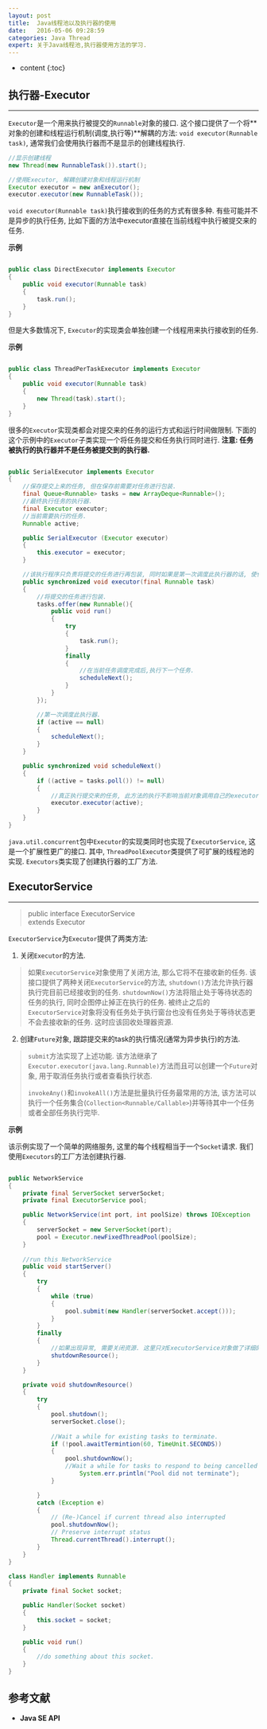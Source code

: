 ```yaml
---
layout: post
title:  Java线程池以及执行器的使用
date:   2016-05-06 09:28:59
categories: Java Thread
expert: 关于Java线程池,执行器使用方法的学习.
---
```


* content
{:toc}

## 执行器-Executor
---

`Executor`是一个用来执行被提交的`Runnable`对象的接口. 这个接口提供了一个将**对象的创建和线程运行机制(调度,执行等)**解耦的方法: `void executor(Runnable task)`, 通常我们会使用执行器而不是显示的创建线程执行.

``` java
//显示创建线程
new Thread(new RunnableTask()).start();

//使用Executor, 解耦创建对象和线程运行机制
Executor executor = new anExecutor();
executor.executor(new RunnableTask());

```

`void executor(Runnable task)`执行接收到的任务的方式有很多种. 有些可能并不是异步的执行任务, 比如下面的方法中executor直接在当前线程中执行被提交来的任务.   

**示例**   

``` java 

public class DirectExecutor implements Executor
{
	public void executor(Runnable task)
	{
		task.run();
	}
}

```

但是大多数情况下, `Executor`的实现类会单独创建一个线程用来执行接收到的任务.   

**示例**   

``` java

public class ThreadPerTaskExecutor implements Executor
{
	public void executor(Runnable task)
	{
		new Thread(task).start();
	}
}

```

很多的`Executor`实现类都会对提交来的任务的运行方式和运行时间做限制. 下面的这个示例中的`Executor`子类实现一个将任务提交和任务执行同时进行. **注意: 任务被执行的执行器并不是任务被提交到的执行器.**

``` java

public SerialExecutor implements Executor
{
	//保存提交上来的任务, 但在保存前需要对任务进行包装.
	final Queue<Runnable> tasks = new ArrayDeque<Runnable>();
	//最终执行任务的执行器.
	final Executor executor;
	//当前需要执行的任务.
	Runnable active;

	public SerialExecutor (Executor executor)
	{
		this.executor = executor;
	}

	//该执行程序只负责将提交的任务进行再包装, 同时如果是第一次调度此执行器的话, 使任务开始执行.
	public synchronized void executor(final Runnable task)
	{
		//将提交的任务进行包装.
		tasks.offer(new Runnable(){
			public void run()
			{
				try
				{
					task.run();
				}
				finally
				{
					//在当前任务调度完成后,执行下一个任务.
					scheduleNext();
				}
			}
		});

		//第一次调度此执行器.
		if (active == null)
		{
			scheduleNext();
		}
	}

	public synchronized void scheduleNext()
	{
		if ((active = tasks.poll()) != null)
		{
			//真正执行提交来的任务, 此方法的执行不影响当前对象调用自己的executor方法来向集合中添加新的任务.
			executor.executor(active);
		}
	}
}

```

`java.util.concurrent`包中`Executor`的实现类同时也实现了`ExecutorService`, 这是一个扩展性更广的接口. 其中, `ThreadPoolExecutor`类提供了可扩展的线程池的实现. `Executors`类实现了创建执行器的工厂方法.   

## ExecutorService
---

> public interface ExecutorService   
> extends Executor  

`ExecutorService`为`Executor`提供了两类方法:   

1. 关闭`Executor`的方法.   

> 如果`ExecutorService`对象使用了关闭方法, 那么它将不在接收新的任务. 该接口提供了两种关闭`ExecutorService`的方法, `shutdown()`方法允许执行器执行完目前已经接收到的任务. `shutdownNow()`方法将阻止处于等待状态的任务的执行, 同时企图停止掉正在执行的任务. 被终止之后的`ExecutorService`对象将没有任务处于执行窗台也没有任务处于等待状态更不会去接收新的任务. 这时应该回收处理器资源.

2. 创建`Future`对象, 跟踪提交来的task的执行情况(通常为异步执行)的方法.   

> `submit`方法实现了上述功能. 该方法继承了`Executor.executor(java.lang.Runnable)`方法而且可以创建一个`Future`对象, 用于取消任务执行或者查看执行状态.   
> 
> `invokeAny()`和`invokeAll()`方法是批量执行任务最常用的方法, 该方法可以执行一个任务集合(`Collection<Runnable/Callable>`)并等待其中一个任务或者全部任务执行完毕.   
> 

**示例**   

该示例实现了一个简单的网络服务, 这里的每个线程相当于一个`Socket`请求. 我们使用`Executors`的工厂方法创建执行器.   

``` java

public NetworkService
{
	private final ServerSocket serverSocket;
	private final ExecutorService pool;

	public NetworkService(int port, int poolSize) throws IOException
	{
		serverSocket = new ServerSocket(port);
		pool = Executor.newFixedThreadPool(poolSize);
	}
	
	//run this NetworkService
	public void startServer()
	{
		try
		{
			while (true)
			{
				pool.submit(new Handler(serverSocket.accept()));
			}
		}
		finally
		{
			//如果出现异常, 需要关闭资源. 这里只对ExecutorService对象做了详细的处理.
			shutdownResource();
		}
	}

	private void shutdownResource()
	{
		try
		{
			pool.shutdown();
			serverSocket.close();
			
			//Wait a while for existing tasks to terminate.
			if (!pool.awaitTermintion(60, TimeUnit.SECONDS))
			{
				pool.shutdownNow();
				//Wait a while for tasks to respond to being cancelled			if (!pool.awaitTermintion(60, TimeUnit.SECONDS))
					System.err.println("Pool did not terminate");
			}

		}
		catch (Exception e)
		{
			// (Re-)Cancel if current thread also interrupted
			pool.shutdownNow();
			// Preserve interrupt status
			Thread.currentThread().interrupt();
		}
	}
}

class Handler implements Runnable
{
	private final Socket socket;

	public Handler(Socket socket)
	{
		this.socket = socket;
	}

	public void run()
	{
		//do something about this socket.
	}
}

```

## 参考文献

* **Java SE API**
